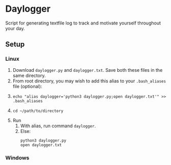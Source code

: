 # Daylogger
Script for generating textfile log to track and motivate yourself throughout your day.

## Setup
### Linux
1. Download `daylogger.py` and `daylogger.txt`. Save both these files in the same directory.
2. From root directory, you may wish to add this alias to your `.bash_aliases` file (optional):
3. ```
   echo "alias daylogger='python3 daylogger.py;open daylogger.txt'" >> .bash_aliases
   ```
4. ```
   cd ~/path/to/directory
   ```
5. Run
   1. With alias, run command `daylogger`.
   2. Else:
      ```
      python3 daylogger.py
      open daylogger.txt
      ```

### Windows
